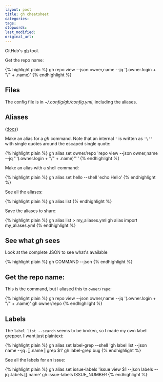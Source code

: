 ```yaml
---
layout: post
title: gh cheatsheet
categories:
tags:
stopwords:
last_modified:
original_url:
---
```


GitHub's [gh](https://cli.github.com) tool.

Get the repo name:

{% highlight plain %}
gh repo view --json owner,name --jq '(.owner.login + "/" + .name)'
{% endhighlight %}

<!--more-->

## Files

The config file is in *~/.config/gh/config.yml*, including the aliases.

## Aliases

([docs](https://cli.github.com/manual/gh_alias))

Make an alias for a *gh* command. Note that an internal `'` is written as `'\''` with single quotes around the escaped single quote:

{% highlight plain %}
gh alias set owner/repo 'repo view --json owner,name --jq '\''(.owner.login + "/" + .name)'\'''
{% endhighlight %}

Make an alias with a shell command:

{% highlight plain %}
gh alias set hello --shell 'echo Hello'
{% endhighlight %}

See all the aliases:

{% highlight plain %}
gh alias list
{% endhighlight %}

Save the aliases to share:

{% highlight plain %}
gh alias list > my_aliases.yml
gh alias import  my_aliases.yml
{% endhighlight %}

## See what *gh* sees

Look at the complete JSON to see what's available

{% highlight plain %}
gh COMMAND --json
{% endhighlight %}

## Get the repo name:

This is the command, but I aliased this to `owner/repo`:

{% highlight plain %}
gh repo view --json owner,name --jq '(.owner.login + "/" + .name)'
gh owner/repo
{% endhighlight %}

## Labels

The `label list --search` seems to be broken, so I made my own label
grepper. I want just plaintext:

{% highlight plain %}
gh alias set label-grep --shell 'gh label list --json name --jq .[].name | grep $1'
gh label-grep bug
{% endhighlight %}

See all the labels for an issue:

{% highlight plain %}
gh alias set issue-labels 'issue view $1 --json labels --jq .labels.[].name'
gh issue-labels ISSUE_NUMBER
{% endhighlight %}
